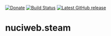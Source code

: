[![Donate](https://img.shields.io/badge/-%E2%99%A5%20Donate-%23ff69b4)](https://hmlendea.go.ro/fund.html) [![Build Status](https://github.com/hmlendea/nuciweb.steam/actions/workflows/dotnet.yml/badge.svg)](https://github.com/hmlendea/nuciweb.steam/actions/workflows/dotnet.yml) [![Latest GitHub release](https://img.shields.io/github/v/release/hmlendea/nuciweb.steam)](https://github.com/hmlendea/nuciweb.steam/releases/latest)

# nuciweb.steam